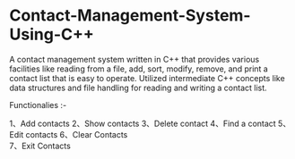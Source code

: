 # Contact-Management-System-Using-C++
A contact management system written in C++ that provides various facilities like reading from a file, add, sort, modify, remove, and print a contact list that is easy to operate. Utilized intermediate C++ concepts like data structures and file handling for reading and writing a contact list.

Functionalies :-

1、Add contacts
2、Show contacts
3、Delete contact
4、Find a contact
5、Edit contacts
6、Clear Contacts    
7、Exit Contacts
